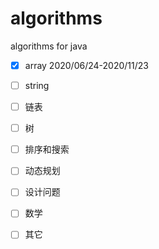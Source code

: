 # algorithms
algorithms for java

- [x] array 2020/06/24-2020/11/23
- [ ] string
- [ ] 链表
- [ ] 树
- [ ] 排序和搜索
- [ ] 动态规划
- [ ] 设计问题
- [ ] 数学
- [ ] 其它

